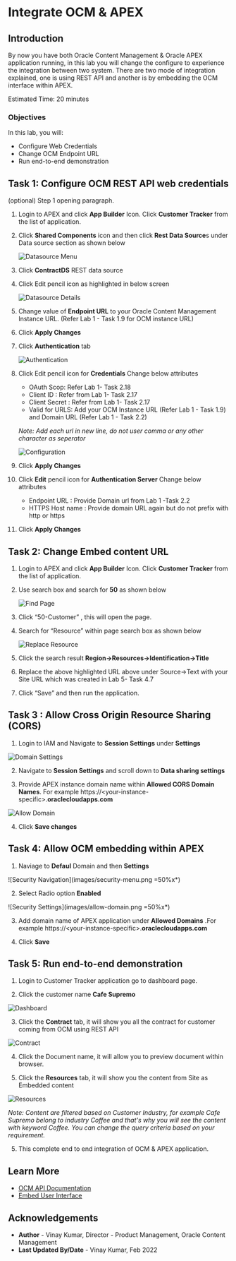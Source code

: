 # Integrate OCM & APEX

## Introduction

By now you have both Oracle Content Management & Oracle APEX application running, in this lab you will change the configure to experience the integration between two system. There are two mode of integration explained,  one is using REST API and another is by embedding the OCM interface within APEX.

Estimated Time: 20 minutes

### Objectives

In this lab, you will:
* Configure Web Credentials
* Change OCM Endpoint URL
* Run end-to-end demonstration



## Task 1: Configure OCM REST API web credentials

(optional) Step 1 opening paragraph.

1.	Login to APEX and click **App Builder** Icon. Click **Customer Tracker** from the list of application.

2.	Click **Shared Components** icon and then click **Rest Data Source**s under Data source section as shown below

    ![Datasource Menu](images/ds-menu.png)

3.	Click **ContractDS** REST data source

4.	Click Edit pencil icon as highlighted in below screen

    ![Datasource Details](images/datasource-details.png)

5.	Change value of **Endpoint URL** to your Oracle Content Management Instance URL. (Refer Lab 1 - Task 1.9 for OCM instance URL)

6.	Click **Apply Changes**

7.	Click **Authentication** tab
  
    ![Authentication](images/authentication.png)

8. Click Edit pencil icon for **Credentials**
  Change below attributes
    * OAuth Scop: Refer Lab 1- Task 2.18
    * Client ID : Refer from Lab 1- Task 2.17
    * Client Secret : Refer from Lab 1- Task 2.17
    * Valid for URLS: Add your OCM Instance URL (Refer Lab 1 - Task 1.9) and Domain URL (Refer Lab 1 - Task 2.2)

    *Note: Add each url in new line, do not user comma or any other character as seperator*

    ![Configuration](images/ocm-web-cred.png)

9. Click **Apply Changes**

10. Click **Edit** pencil icon for **Authentication Server**
Change below attributes
    * Endpoint URL : Provide Domain url from Lab 1 -Task 2.2
    * HTTPS Host name : Provide domain URL again but do not prefix with http or https

11. Click **Apply Changes**

## Task 2: Change Embed content URL

1.	Login to APEX and click **App Builder** Icon. Click **Customer Tracker** from the list of application.

2.	Use search box and search for **50** as shown below
  
    ![Find Page](images/find-page.png)

3.	Click “50-Customer” , this will open the page.

4.	Search for “Resource” within page search box as shown below
    
    ![Replace Resource](images/replace-resource.png)

5.	Click the search result **Region->Resources->Identification->Title**

6.	Replace the above highlighted URL above under Source->Text with your Site URL which was created in Lab 5- Task 4.7

7.	Click “Save” and then run the application.

## Task 3 : Allow Cross Origin Resource Sharing (CORS)

1. Login to IAM and Navigate to **Session Settings** under **Settings** 

  ![Domain Settings](images/domain-settings.png)

2. Navigate to **Session Settings** and scroll down to **Data sharing settings**

3. Provide APEX instance domain name within **Allowed CORS Domain Names**. For example https://&lt;your-instance-specific&gt;.**oraclecloudapps.com**

  ![Allow Domain](images/cors-allow-domain.png)

4. Click **Save changes**

## Task 4: Allow OCM embedding within APEX

1. Naviage to **Defaul** Domain and then **Settings**

  ![Security Navigation](images/security-menu.png =50%x*)

2. Select Radio option **Enabled**

  ![Security Settings](images/allow-domain.png =50%x*)

3. Add domain name of APEX application under **Allowed Domains** .For example https://&lt;your-instance-specific&gt;.**oraclecloudapps.com**

4. Click **Save**


## Task 5: Run end-to-end demonstration

1.	Login to Customer Tracker application go to dashboard page.

2.	Click the customer name **Cafe Supremo**

  ![Dashboard](images/apex-dash.png)

3.	Click the **Contract** tab, it will show you all the contract for customer coming from OCM using REST API

  ![Contract](images/apex-contract.png)

4. Click the Document name, it will allow you to preview document within browser.

5.	Click the **Resources** tab, it will show you the content from Site as Embedded content
 
   ![Resources](images/apex-resources.png)

   *Note: Content are filtered based on Customer Industry, for example Cafe Supremo belong to industry Coffee and that's why you will see the content with keyword Coffee. You can change the query criteria based on your requirement.*

5.	This complete end to end integration of OCM & APEX application.

## Learn More


* [OCM API Documentation](https://docs.oracle.com/en/cloud/paas/content-cloud/apisdk.html)
* [Embed User Interface](https://docs.oracle.com/en/cloud/paas/content-cloud/solutions/embed-web-user-interface-other-applications.html)

## Acknowledgements
* **Author** - Vinay Kumar, Director - Product Management, Oracle Content Management
* **Last Updated By/Date** - Vinay Kumar, Feb 2022
